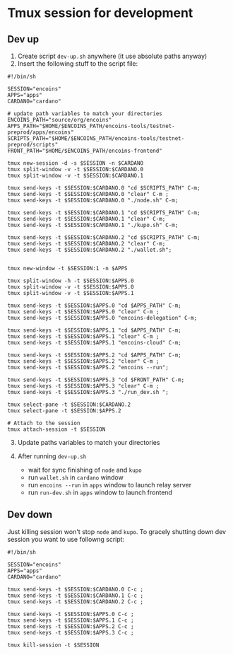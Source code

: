 # Tmux session for development

## Dev up

1. Create script `dev-up.sh` anywhere (it use absolute paths anyway)
2. Insert the following stuff to the script file: 

```shell
#!/bin/sh

SESSION="encoins"
APPS="apps"
CARDANO="cardano"

# update path variables to match your directories
ENCOINS_PATH="source/org/encoins" 
APPS_PATH="$HOME/$ENCOINS_PATH/encoins-tools/testnet-preprod/apps/encoins"
SCRIPTS_PATH="$HOME/$ENCOINS_PATH/encoins-tools/testnet-preprod/scripts"
FRONT_PATH="$HOME/$ENCOINS_PATH/encoins-frontend"

tmux new-session -d -s $SESSION -n $CARDANO
tmux split-window -v -t $SESSION:$CARDANO.0
tmux split-window -v -t $SESSION:$CARDANO.1

tmux send-keys -t $SESSION:$CARDANO.0 "cd $SCRIPTS_PATH" C-m;
tmux send-keys -t $SESSION:$CARDANO.0 "clear" C-m ;
tmux send-keys -t $SESSION:$CARDANO.0 "./node.sh" C-m;

tmux send-keys -t $SESSION:$CARDANO.1 "cd $SCRIPTS_PATH" C-m;
tmux send-keys -t $SESSION:$CARDANO.1 "clear" C-m;
tmux send-keys -t $SESSION:$CARDANO.1 "./kupo.sh" C-m;

tmux send-keys -t $SESSION:$CARDANO.2 "cd $SCRIPTS_PATH" C-m;
tmux send-keys -t $SESSION:$CARDANO.2 "clear" C-m;
tmux send-keys -t $SESSION:$CARDANO.2 "./wallet.sh";


tmux new-window -t $SESSION:1 -n $APPS

tmux split-window -h -t $SESSION:$APPS.0
tmux split-window -v -t $SESSION:$APPS.0
tmux split-window -v -t $SESSION:$APPS.1

tmux send-keys -t $SESSION:$APPS.0 "cd $APPS_PATH" C-m;
tmux send-keys -t $SESSION:$APPS.0 "clear" C-m ;
tmux send-keys -t $SESSION:$APPS.0 "encoins-delegation" C-m;

tmux send-keys -t $SESSION:$APPS.1 "cd $APPS_PATH" C-m;
tmux send-keys -t $SESSION:$APPS.1 "clear" C-m ;
tmux send-keys -t $SESSION:$APPS.1 "encoins-cloud" C-m;

tmux send-keys -t $SESSION:$APPS.2 "cd $APPS_PATH" C-m;
tmux send-keys -t $SESSION:$APPS.2 "clear" C-m ;
tmux send-keys -t $SESSION:$APPS.2 "encoins --run";

tmux send-keys -t $SESSION:$APPS.3 "cd $FRONT_PATH" C-m;
tmux send-keys -t $SESSION:$APPS.3 "clear" C-m ;
tmux send-keys -t $SESSION:$APPS.3 "./run_dev.sh ";

tmux select-pane -t $SESSION:$CARDANO.2
tmux select-pane -t $SESSION:$APPS.2

# Attach to the session
tmux attach-session -t $SESSION
```

3. Update paths variables to match your directories

4. After running `dev-up.sh` 
    - wait for sync finishing of `node` and `kupo`
    - run `wallet.sh` in `cardano` window
    - run `encoins --run` in `apps` window to launch relay server
    - run `run-dev.sh` in `apps` window to launch frontend

## Dev down

Just killing session won't stop `node` and `kupo`. 
To gracely shutting down dev session you want to use followng script:

```shell
#!/bin/sh

SESSION="encoins"
APPS="apps"
CARDANO="cardano"

tmux send-keys -t $SESSION:$CARDANO.0 C-c ;
tmux send-keys -t $SESSION:$CARDANO.1 C-c ;
tmux send-keys -t $SESSION:$CARDANO.2 C-c ;

tmux send-keys -t $SESSION:$APPS.0 C-c ;
tmux send-keys -t $SESSION:$APPS.1 C-c ;
tmux send-keys -t $SESSION:$APPS.2 C-c ;
tmux send-keys -t $SESSION:$APPS.3 C-c ;

tmux kill-session -t $SESSION
```

